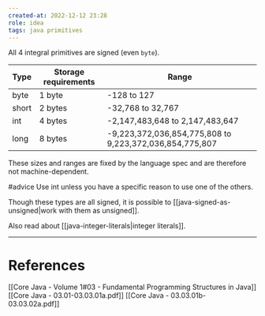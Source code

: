 ```yaml
---
created-at: 2022-12-12 23:28
role: idea
tags: java primitives
---
```


All 4 integral primitives are signed (even `byte`).

| Type  | Storage requirements | Range                                                   |
| ----- | -------------------- | ------------------------------------------------------- |
| byte  | 1 byte               | -128 to 127                                             |
| short | 2 bytes              | -32,768 to 32,767                                       |
| int   | 4 bytes              | -2,147,483,648 to 2,147,483,647                         |
| long  | 8 bytes              | -9,223,372,036,854,775,808 to 9,223,372,036,854,775,807 |

These sizes and ranges are fixed by the language spec and are therefore not machine-dependent.

#advice Use int unless you have a specific reason to use one of the others.

Though these types are all signed, it is possible to [[java-signed-as-unsigned|work with them as unsigned]].

Also read about [[java-integer-literals|integer literals]].

---
# References

[[Core Java - Volume 1#03 - Fundamental Programming Structures in Java]]
[[Core Java - 03.01-03.03.01a.pdf]]
[[Core Java - 03.03.01b-03.03.02a.pdf]]